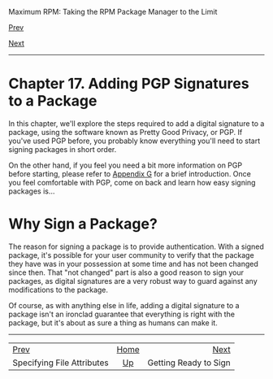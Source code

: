 <div class="NAVHEADER">

Maximum RPM: Taking the RPM Package Manager to the Limit

</div>

[Prev](s1-rpm-anywhere-specifying-file-attributes.html)

[Next](s1-rpm-pgp-getting-ready.html)

-----

<div class="chapter">

# <span id="ch-rpm-pgp"></span>Chapter 17. Adding PGP Signatures to a Package

In this chapter, we'll explore the steps required to add a digital
signature to a package, using the software known as Pretty Good Privacy,
or PGP. If you've used PGP before, you probably know everything you'll
need to start signing packages in short order.

On the other hand, if you feel you need a bit more information on PGP
before starting, please refer to [Appendix G](ch-pgp-intro.html) for a
brief introduction. Once you feel comfortable with PGP, come on back and
learn how easy signing packages is…

<div class="sect1">

# <span id="s1-rpm-pgp-why-sign">Why Sign a Package?</span>

The reason for signing a package is to provide authentication. With a
signed package, it's possible for your user community to verify that the
package they have was in your possession at some time and has not been
changed since then. That "not changed" part is also a good reason to
sign your packages, as digital signatures are a very robust way to guard
against any modifications to the package.

Of course, as with anything else in life, adding a digital signature to
a package isn't an ironclad guarantee that everything is right with the
package, but it's about as sure a thing as humans can make it.

</div>

</div>

<div class="NAVFOOTER">

-----

|                                                         |                    |                                       |
| :------------------------------------------------------ | :----------------: | ------------------------------------: |
| [Prev](s1-rpm-anywhere-specifying-file-attributes.html) | [Home](index.html) | [Next](s1-rpm-pgp-getting-ready.html) |
| Specifying File Attributes                              |  [Up](p5206.html)  |                 Getting Ready to Sign |

</div>
